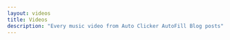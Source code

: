 ```yaml
---
layout: videos
title: Videos
description: "Every music video from Auto Clicker AutoFill Blog posts"
---
```

